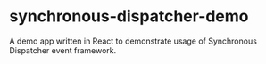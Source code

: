 # synchronous-dispatcher-demo
A demo app written in React to demonstrate usage of Synchronous Dispatcher event framework.
